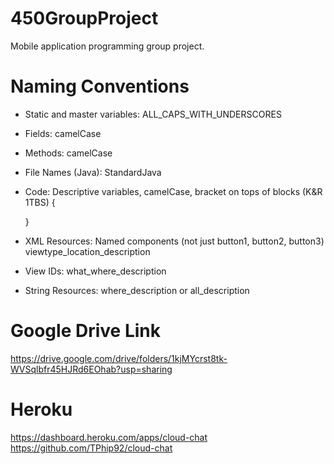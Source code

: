 # 450GroupProject
Mobile application programming group project.

# Naming Conventions
- Static and master variables: ALL_CAPS_WITH_UNDERSCORES
- Fields: camelCase
- Methods: camelCase
- File Names (Java): StandardJava 
- Code: Descriptive variables, camelCase, bracket on tops of blocks (K&R 1TBS) {
  
  }
- XML Resources: Named components (not just button1, button2, button3) viewtype_location_description
- View IDs: what_where_description
- String Resources: where_description or all_description

# Google Drive Link
https://drive.google.com/drive/folders/1kjMYcrst8tk-WVSqlbfr45HJRd6EOhab?usp=sharing

# Heroku
https://dashboard.heroku.com/apps/cloud-chat
https://github.com/TPhip92/cloud-chat
